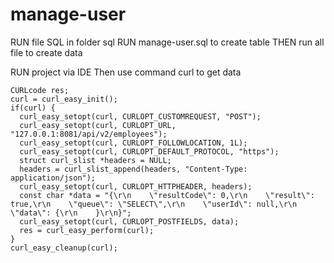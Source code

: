 # manage-user
RUN file SQL in folder sql
RUN manage-user.sql to create table
THEN run all file to create data


RUN project via IDE
Then use command curl to get data
```CURL *curl;
CURLcode res;
curl = curl_easy_init();
if(curl) {
  curl_easy_setopt(curl, CURLOPT_CUSTOMREQUEST, "POST");
  curl_easy_setopt(curl, CURLOPT_URL, "127.0.0.1:8081/api/v2/employees");
  curl_easy_setopt(curl, CURLOPT_FOLLOWLOCATION, 1L);
  curl_easy_setopt(curl, CURLOPT_DEFAULT_PROTOCOL, "https");
  struct curl_slist *headers = NULL;
  headers = curl_slist_append(headers, "Content-Type: application/json");
  curl_easy_setopt(curl, CURLOPT_HTTPHEADER, headers);
  const char *data = "{\r\n    \"resultCode\": 0,\r\n    \"result\": true,\r\n    \"queue\": \"SELECT\",\r\n    \"userId\": null,\r\n    \"data\": {\r\n    }\r\n}";
  curl_easy_setopt(curl, CURLOPT_POSTFIELDS, data);
  res = curl_easy_perform(curl);
}
curl_easy_cleanup(curl);
```
